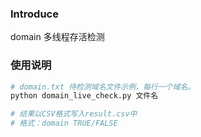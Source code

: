### Introduce

domain 多线程存活检测



### 使用说明

```bash
# domain.txt 待检测域名文件示例，每行一个域名。
python domain_live_check.py 文件名

# 结果以CSV格式写入result.csv中
# 格式：domain TRUE/FALSE
```


